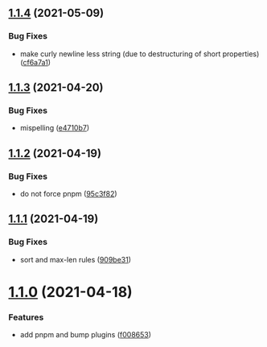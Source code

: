 ## [1.1.4](https://github.com/etienne-bechara/eslint-config-bechara-ts/compare/v1.1.3...v1.1.4) (2021-05-09)


### Bug Fixes

* make curly newline less string (due to destructuring of short properties) ([cf6a7a1](https://github.com/etienne-bechara/eslint-config-bechara-ts/commit/cf6a7a1ceda3cecf7bab6473eee52dc38c866583))

## [1.1.3](https://github.com/etienne-bechara/eslint-config-bechara-ts/compare/v1.1.2...v1.1.3) (2021-04-20)


### Bug Fixes

* mispelling ([e4710b7](https://github.com/etienne-bechara/eslint-config-bechara-ts/commit/e4710b7184ddadcdb6c67b0815541c8d2046baae))

## [1.1.2](https://github.com/etienne-bechara/eslint-config-bechara-ts/compare/v1.1.1...v1.1.2) (2021-04-19)


### Bug Fixes

* do not force pnpm ([95c3f82](https://github.com/etienne-bechara/eslint-config-bechara-ts/commit/95c3f827ec2690028cb0f7c08a94e858651a1376))

## [1.1.1](https://github.com/etienne-bechara/eslint-config-bechara-ts/compare/v1.1.0...v1.1.1) (2021-04-19)


### Bug Fixes

* sort and max-len rules ([909be31](https://github.com/etienne-bechara/eslint-config-bechara-ts/commit/909be3155f6b57c9be5b11c3b63b8ea7d4f4d6bf))

# [1.1.0](https://github.com/etienne-bechara/eslint-config-bechara-ts/compare/v1.0.1...v1.1.0) (2021-04-18)


### Features

* add pnpm and bump plugins ([f008653](https://github.com/etienne-bechara/eslint-config-bechara-ts/commit/f00865344c284bac04ac61419c0a62e3aba72602))
